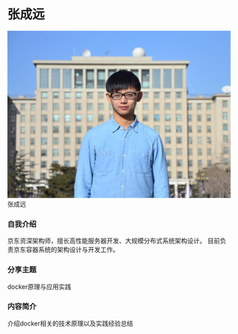# 张成远 #

![](../images/zhangchengyuan.png)
张成远

### 自我介绍
京东资深架构师，擅长高性能服务器开发、大规模分布式系统架构设计。
目前负责京东容器系统的架构设计与开发工作。

### 分享主题

docker原理与应用实践

### 内容简介

介绍docker相关的技术原理以及实践经验总结